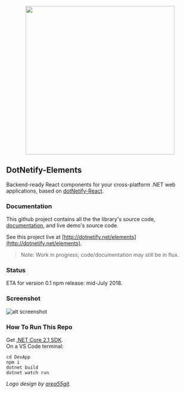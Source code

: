 <p align="center"><img width="400px" src="http://dotnetify.net/content/images/dotnetify-logo.png"></p>

## DotNetify-Elements
Backend-ready React components for your cross-platform .NET web applications, based on [dotNetify-React](http://dotnetify.net/react).

### Documentation

This github project contains all the the library's source code, [documentation](https://github.com/dsuryd/dotNetify-Elements/tree/master/ViewModels/Docs), and live demo's source code.

See this project live at [http://dotnetify.net/elements](http://dotnetify.net/elements).  
> Note: Work in progress; code/documentation may still be in flux.

### Status
ETA for version 0.1 npm release: mid-July 2018.

### Screenshot

![alt screenshot](https://dsuryd.tinytake.com/media/79759b?filename=1527963918863_DotNetifyElement_Screenshot_1527963918.gif)

### How To Run This Repo

Get [.NET Core 2.1 SDK](https://www.microsoft.com/net/download/dotnet-core/sdk-2.1.300).  
On a VS Code terminal:

```
cd DevApp
npm i 
dotnet build
dotnet watch run
```
  
_Logo design by [area55git](https://github.com/area55git)._

